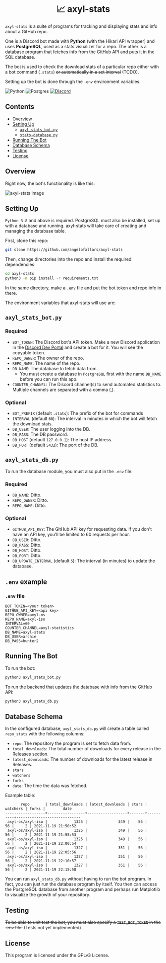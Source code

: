 <h1 align=center>📈 axyl-stats</h1>

`axyl-stats` is a suite of programs for tracking and displaying stats and info about a GitHub repo.

One is a Discord bot made with **Python** (with the Hikari API wrapper) and uses **PostgreSQL**,
used as a stats visualizer for a repo. The other is a database program that
fetches info from the GitHub API and puts it in the SQL database.

The bot is used to check the download stats of a particular repo either with a
bot command (`.stats`) ~~or automatically in a set interval~~ (TODO).

Setting up the bot is done through the `.env` environment variables.

![Python](https://img.shields.io/badge/python-%233776AB.svg?style=for-the-badge&logo=python&logoColor=white) ![Postgres](https://img.shields.io/badge/postgresql-%23316192.svg?style=for-the-badge&logo=postgresql&logoColor=white) [![Discord](https://img.shields.io/badge/hikari-%237289DA.svg?style=for-the-badge&logo=discord&logoColor=white)](https://www.hikari-py.dev/)

## Contents
- [Overview](#overview)
- [Setting Up](#setup)
  - [`axyl_stats_bot.py`](#axyl-bot)
  - [`stats-database.py`](#axyl-db)
- [Running The Bot](#run)
- [Database Schema](#database)
- [Testing](#testing)
- [License](#license)

<a id="overview"></a>
## Overview

Right now, the bot's functionality is like this:

![axyl-stats image](https://i.imgur.com/LNjFNpE.png)

<a id="setup"></a>
## Setting Up

`Python 3.8` and above is required. PostgreSQL must also be installed, set
up with a database and running. axyl-stats will take care of creating and
managing the database table.

First, clone this repo:

```bash
git clone https://github.com/angelofallars/axyl-stats
```

Then, change directories into the repo and install the required dependencies:

```bash
cd axyl-stats
python3 -m pip install -r requirements.txt
```

In the same directory, make a `.env` file and put the bot token and repo info
in there.

The environment variables that axyl-stats will use are:

<a id="axyl-bot"></a>
## `axyl_stats_bot.py`

### Required
- `BOT_TOKEN`: The Discord bot's API token. Make a new Discord application in
the [Discord Dev Portal](https://discord.com/developers) and create a bot for
it. You will see the copyable token.
- `REPO_OWNER`: The owner of the repo.
- `REPO_NAME`: The name of the repo.
- `DB_NAME`: The database to fetch data from.
  - You must create a database in `PostgreSQL` first with the name `DB_NAME` before you can run this app.
- `COUNTER_CHANNEL`: The Discord channel(s) to send automated statistics to. Multiple
channels are separated with a comma (,).

### Optional
- `BOT_PREFIX` (default `.stats`): The prefix of the bot for commands
- `INTERVAL` (default `60`): The interval in minutes in which the bot will fetch the download stats.
- `DB_USER`: The user logging into the DB.
- `DB_PASS`: The DB password.
- `DB_HOST` (default `127.0.0.1`): The host IP address.
- `DB_PORT` (default `5432`): The port of the DB.

<a id="axyl-db"></a>
## `axyl_stats_db.py`

To run the database module, you must also put in the `.env` file:

### Required

- `DB_NAME`: Ditto.
- `REPO_OWNER`: Ditto.
- `REPO_NAME`: Ditto.

### Optional

- `GITHUB_API_KEY`: The GitHub API key for requesting data. If you don't
have an API key, you'll be limited to 60 requests per hour.
- `DB_USER`: Ditto.
- `DB_PASS`: Ditto.
- `DB_HOST`: Ditto.
- `DB_PORT`: Ditto.
- `DB_UPDATE_INTERVAL` (default `5`): The interval (in minutes) to update the
database.

## `.env` example

### `.env` file

```env
BOT_TOKEN=<your token>
GITHUB_API_KEY=<api key>
REPO_OWNER=axyl-os
REPO_NAME=axyl-iso
INTERVAL=60
COUNTER_CHANNEL=axyl-statistics
DB_NAME=axyl-stats
DB_USER=archie
DB_PASS=hunter2
```

<a id="run"></a>
## Running The Bot

To run the bot:
```bash
python3 axyl_stats_bot.py
```

To run the backend that updates the database with info from the GitHub API:
```bash
python3 axyl_stats_db.py
```

<a id="database"></a>
## Database Schema

In the configured database, `axyl_stats_db.py` will create a table called
`repo_stats` with the following columns:

- `repo`: The repository the program is set to fetch data from.
- `total_downloads`: The total number of downloads for every release in the
Releases section.
- `latest_downloads`: The number of downloads for the latest release in
Releases.
- `stars`
- `watchers`
- `forks`
- `date`: The time the data was fetched.

Example table:

```
       repo       | total_downloads | latest_downloads | stars | watchers | forks |        date
------------------+-----------------+------------------+-------+----------+-------+---------------------
 axyl-os/axyl-iso |            1325 |              349 |    56 |       56 |     2 | 2021-11-19 21:50:52
 axyl-os/axyl-iso |            1325 |              349 |    56 |       56 |     2 | 2021-11-19 21:55:53
 axyl-os/axyl-iso |            1325 |              349 |    56 |       56 |     2 | 2021-11-19 22:00:54
 axyl-os/axyl-iso |            1327 |              351 |    56 |       56 |     2 | 2021-11-19 22:05:56
 axyl-os/axyl-iso |            1327 |              351 |    56 |       56 |     2 | 2021-11-19 22:10:57
 axyl-os/axyl-iso |            1327 |              351 |    56 |       56 |     2 | 2021-11-19 22:15:58
```

You can run `axyl_stats_db.py` without having to run the bot program. In fact,
you can just run the database program by itself. You then can access the
PostgreSQL database from another program and perhaps run Matplotlib to visualize
the growth of your repository.

## Testing

~~To be able to unit test the bot, you must also specify a `TEST_BOT_TOKEN` in the .env
file.~~ (Tests not yet implemented)

## License

This program is licensed under the GPLv3 License.
